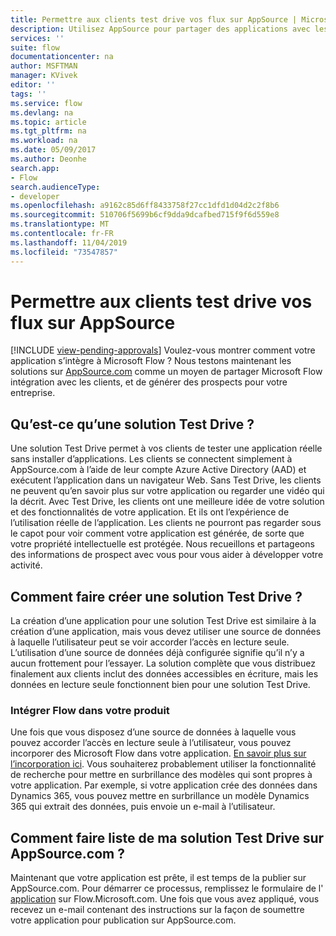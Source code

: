 ```yaml
---
title: Permettre aux clients test drive vos flux sur AppSource | Microsoft Docs
description: Utilisez AppSource pour partager des applications avec les clients et générer des prospects pour votre entreprise.
services: ''
suite: flow
documentationcenter: na
author: MSFTMAN
manager: KVivek
editor: ''
tags: ''
ms.service: flow
ms.devlang: na
ms.topic: article
ms.tgt_pltfrm: na
ms.workload: na
ms.date: 05/09/2017
ms.author: Deonhe
search.app:
- Flow
search.audienceType:
- developer
ms.openlocfilehash: a9162c85d6ff8433758f27cc1dfd1d04d2c2f8b6
ms.sourcegitcommit: 510706f5699b6cf9dda9dcafbed715f9f6d559e8
ms.translationtype: MT
ms.contentlocale: fr-FR
ms.lasthandoff: 11/04/2019
ms.locfileid: "73547857"
---
```

# <a name="let-customers-test-drive-your-flows-on-appsource"></a>Permettre aux clients test drive vos flux sur AppSource
[!INCLUDE [view-pending-approvals](../includes/cc-rebrand.md)]
Voulez-vous montrer comment votre application s’intègre à Microsoft Flow ? Nous testons maintenant les solutions sur [AppSource.com](https://appsource.microsoft.com) comme un moyen de partager Microsoft Flow intégration avec les clients, et de générer des prospects pour votre entreprise.

## <a name="what-is-a-test-drive-solution"></a>Qu’est-ce qu’une solution Test Drive ?
Une solution Test Drive permet à vos clients de tester une application réelle sans installer d’applications. Les clients se connectent simplement à AppSource.com à l’aide de leur compte Azure Active Directory (AAD) et exécutent l’application dans un navigateur Web. Sans Test Drive, les clients ne peuvent qu’en savoir plus sur votre application ou regarder une vidéo qui la décrit. Avec Test Drive, les clients ont une meilleure idée de votre solution et des fonctionnalités de votre application. Et ils ont l’expérience de l’utilisation réelle de l’application. Les clients ne pourront pas regarder sous le capot pour voir comment votre application est générée, de sorte que votre propriété intellectuelle est protégée. Nous recueillons et partageons des informations de prospect avec vous pour vous aider à développer votre activité.

## <a name="how-do-i-build-a-test-drive-solution"></a>Comment faire créer une solution Test Drive ?
La création d’une application pour une solution Test Drive est similaire à la création d’une application, mais vous devez utiliser une source de données à laquelle l’utilisateur peut se voir accorder l’accès en lecture seule. L’utilisation d’une source de données déjà configurée signifie qu’il n’y a aucun frottement pour l’essayer. La solution complète que vous distribuez finalement aux clients inclut des données accessibles en écriture, mais les données en lecture seule fonctionnent bien pour une solution Test Drive.

### <a name="embed-flow-into-your-product"></a>Intégrer Flow dans votre produit
Une fois que vous disposez d’une source de données à laquelle vous pouvez accorder l’accès en lecture seule à l’utilisateur, vous pouvez incorporer des Microsoft Flow dans votre application. [En savoir plus sur l’incorporation ici](embed-flow-dev.md). Vous souhaiterez probablement utiliser la fonctionnalité de recherche pour mettre en surbrillance des modèles qui sont propres à votre application. Par exemple, si votre application crée des données dans Dynamics 365, vous pouvez mettre en surbrillance un modèle Dynamics 365 qui extrait des données, puis envoie un e-mail à l’utilisateur. 

## <a name="how-do-i-list-my-test-drive-solution-on-appsourcecom"></a>Comment faire liste de ma solution Test Drive sur AppSource.com ?
Maintenant que votre application est prête, il est temps de la publier sur AppSource.com. Pour démarrer ce processus, remplissez le formulaire de l' [application](https://flow.microsoft.com/partners/get-listed/) sur Flow.Microsoft.com. Une fois que vous avez appliqué, vous recevez un e-mail contenant des instructions sur la façon de soumettre votre application pour publication sur AppSource.com.

